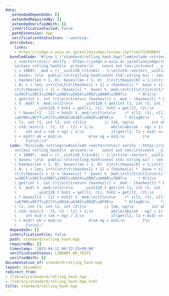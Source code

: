 ```yaml
---
data:
  _extendedDependsOn: []
  _extendedRequiredBy: []
  _extendedVerifiedWith: []
  _isVerificationFailed: false
  _pathExtension: hpp
  _verificationStatusIcon: ':warning:'
  attributes:
    links:
    - https://judge.u-aizu.ac.jp/onlinejudge/review.jsp?rid=7318906#1
  bundledCode: "#line 1 \"standard/rolling_hash.hpp\"\n#include <string>\n#include\
    \ <vector>\n\n// verify : https://judge.u-aizu.ac.jp/onlinejudge/review.jsp?rid=7318906#1\n\
    \nclass rolling_hash{\n  private:\n    const int len;\n\tconst __uint128_t _base\
    \ = 10007, _mod = ((__uint128_t)1<<61) - 1;\n\tstd::vector<__uint128_t> hashes,\
    \ bases; \n\n  public:\n\trolling_hash(const std::string &s) : len(s.size()),\
    \ hashes(len + 1, 0), bases(len + 1, 0)  {\n\t\tbases[0] = 1;\n\t\tfor(int i =\
    \ 0; i < len; i++){\n\t\t\thashes[i + 1] = (hashes[i] * _base + s[i]) % _mod;\n\
    \t\t\tbases[i + 1] = (bases[i] * _base) % _mod;\n\t\t}\n\t}\n\n\t/* s[l, r) \u306E\
    \u30CF\u30C3\u30B7\u30E5\u5024\u3092\u8A08\u7B97\n     * O(1)\n     */\n\t__uint128_t\
    \ get(int l, int r){\n\t\treturn (hashes[r] + _mod - (hashes[l] * bases[r-l])\
    \ % _mod) % _mod;\n\t}\n\n    __uint128_t get(int l1, int r1, int l2, int r2){\n\
    \        __uint128_t hsh1 = get(l1, r1), hsh2 = get(l2, r2);\n        return (hsh1\
    \ * bases[r2 - l2] + hsh2) % _mod;\n\t}\n\n\n    /* s[l1, r1), s[l2, r2) \u306E\
    \u6700\u9577\u5171\u901A\u63A5\u982D\u8F9E\n     * O(logN)\n     */\n    int longest_common_prefix(int\
    \ l1, int r1, int l2, int r2){\n        // [ok, ng)\n        int ok = 0, ng =\
    \ std::min(r1 - l1, r2 - l2) + 1;\n        while(abs(ok - ng) > 1){\n        \
    \    int mid = (ok + ng) / 2;\n            if(get(l1, l1 + mid) == get(l2, l2\
    \ + mid)) ok = mid;\n            else ng = mid;\n        }\n        return ok;\n\
    \    }\n\n};\n"
  code: "#include <string>\n#include <vector>\n\n// verify : https://judge.u-aizu.ac.jp/onlinejudge/review.jsp?rid=7318906#1\n\
    \nclass rolling_hash{\n  private:\n    const int len;\n\tconst __uint128_t _base\
    \ = 10007, _mod = ((__uint128_t)1<<61) - 1;\n\tstd::vector<__uint128_t> hashes,\
    \ bases; \n\n  public:\n\trolling_hash(const std::string &s) : len(s.size()),\
    \ hashes(len + 1, 0), bases(len + 1, 0)  {\n\t\tbases[0] = 1;\n\t\tfor(int i =\
    \ 0; i < len; i++){\n\t\t\thashes[i + 1] = (hashes[i] * _base + s[i]) % _mod;\n\
    \t\t\tbases[i + 1] = (bases[i] * _base) % _mod;\n\t\t}\n\t}\n\n\t/* s[l, r) \u306E\
    \u30CF\u30C3\u30B7\u30E5\u5024\u3092\u8A08\u7B97\n     * O(1)\n     */\n\t__uint128_t\
    \ get(int l, int r){\n\t\treturn (hashes[r] + _mod - (hashes[l] * bases[r-l])\
    \ % _mod) % _mod;\n\t}\n\n    __uint128_t get(int l1, int r1, int l2, int r2){\n\
    \        __uint128_t hsh1 = get(l1, r1), hsh2 = get(l2, r2);\n        return (hsh1\
    \ * bases[r2 - l2] + hsh2) % _mod;\n\t}\n\n\n    /* s[l1, r1), s[l2, r2) \u306E\
    \u6700\u9577\u5171\u901A\u63A5\u982D\u8F9E\n     * O(logN)\n     */\n    int longest_common_prefix(int\
    \ l1, int r1, int l2, int r2){\n        // [ok, ng)\n        int ok = 0, ng =\
    \ std::min(r1 - l1, r2 - l2) + 1;\n        while(abs(ok - ng) > 1){\n        \
    \    int mid = (ok + ng) / 2;\n            if(get(l1, l1 + mid) == get(l2, l2\
    \ + mid)) ok = mid;\n            else ng = mid;\n        }\n        return ok;\n\
    \    }\n\n};"
  dependsOn: []
  isVerificationFile: false
  path: standard/rolling_hash.hpp
  requiredBy: []
  timestamp: '2023-04-12 00:32:33+09:00'
  verificationStatus: LIBRARY_NO_TESTS
  verifiedWith: []
documentation_of: standard/rolling_hash.hpp
layout: document
redirect_from:
- /library/standard/rolling_hash.hpp
- /library/standard/rolling_hash.hpp.html
title: standard/rolling_hash.hpp
---
```

